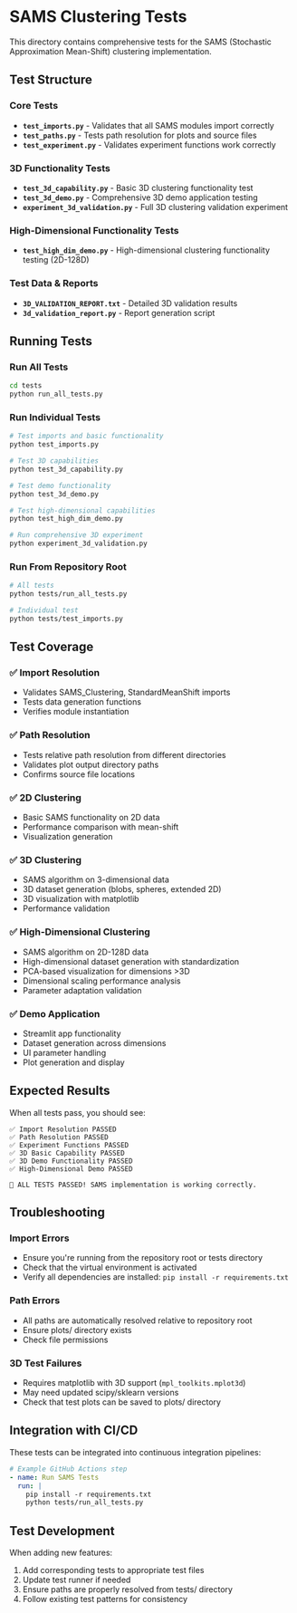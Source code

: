 # SAMS Clustering Tests

This directory contains comprehensive tests for the SAMS (Stochastic Approximation Mean-Shift) clustering implementation.

## Test Structure

### Core Tests
- **`test_imports.py`** - Validates that all SAMS modules import correctly
- **`test_paths.py`** - Tests path resolution for plots and source files  
- **`test_experiment.py`** - Validates experiment functions work correctly

### 3D Functionality Tests
- **`test_3d_capability.py`** - Basic 3D clustering functionality test
- **`test_3d_demo.py`** - Comprehensive 3D demo application testing
- **`experiment_3d_validation.py`** - Full 3D clustering validation experiment

### High-Dimensional Functionality Tests
- **`test_high_dim_demo.py`** - High-dimensional clustering functionality testing (2D-128D)

### Test Data & Reports
- **`3D_VALIDATION_REPORT.txt`** - Detailed 3D validation results
- **`3d_validation_report.py`** - Report generation script

## Running Tests

### Run All Tests
```bash
cd tests
python run_all_tests.py
```

### Run Individual Tests
```bash
# Test imports and basic functionality
python test_imports.py

# Test 3D capabilities
python test_3d_capability.py

# Test demo functionality
python test_3d_demo.py

# Test high-dimensional capabilities
python test_high_dim_demo.py

# Run comprehensive 3D experiment
python experiment_3d_validation.py
```

### Run From Repository Root
```bash
# All tests
python tests/run_all_tests.py

# Individual test
python tests/test_imports.py
```

## Test Coverage

### ✅ **Import Resolution**
- Validates SAMS_Clustering, StandardMeanShift imports
- Tests data generation functions
- Verifies module instantiation

### ✅ **Path Resolution** 
- Tests relative path resolution from different directories
- Validates plot output directory paths
- Confirms source file locations

### ✅ **2D Clustering**
- Basic SAMS functionality on 2D data
- Performance comparison with mean-shift
- Visualization generation

### ✅ **3D Clustering**
- SAMS algorithm on 3-dimensional data
- 3D dataset generation (blobs, spheres, extended 2D)
- 3D visualization with matplotlib
- Performance validation

### ✅ **High-Dimensional Clustering**
- SAMS algorithm on 2D-128D data
- High-dimensional dataset generation with standardization
- PCA-based visualization for dimensions >3D
- Dimensional scaling performance analysis
- Parameter adaptation validation

### ✅ **Demo Application**
- Streamlit app functionality
- Dataset generation across dimensions
- UI parameter handling
- Plot generation and display

## Expected Results

When all tests pass, you should see:
```
✅ Import Resolution PASSED
✅ Path Resolution PASSED  
✅ Experiment Functions PASSED
✅ 3D Basic Capability PASSED
✅ 3D Demo Functionality PASSED
✅ High-Dimensional Demo PASSED

🎉 ALL TESTS PASSED! SAMS implementation is working correctly.
```

## Troubleshooting

### Import Errors
- Ensure you're running from the repository root or tests directory
- Check that the virtual environment is activated
- Verify all dependencies are installed: `pip install -r requirements.txt`

### Path Errors
- All paths are automatically resolved relative to repository root
- Ensure plots/ directory exists
- Check file permissions

### 3D Test Failures
- Requires matplotlib with 3D support (`mpl_toolkits.mplot3d`)
- May need updated scipy/sklearn versions
- Check that test plots can be saved to plots/ directory

## Integration with CI/CD

These tests can be integrated into continuous integration pipelines:

```yaml
# Example GitHub Actions step
- name: Run SAMS Tests
  run: |
    pip install -r requirements.txt
    python tests/run_all_tests.py
```

## Test Development

When adding new features:
1. Add corresponding tests to appropriate test files
2. Update test runner if needed
3. Ensure paths are properly resolved from tests/ directory
4. Follow existing test patterns for consistency